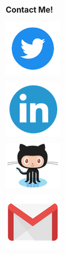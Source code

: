## Contact Me!

[![twitter](/images/twitter.png)](https://twitter.com/bizonks)

[![linkedin](/images/linkedin.png)](https://www.linkedin.com/in/beeankha/)

[![github](/images/octocat.png)](https://github.com/beeankha)

[![email](/images/gmail.png)](mailto:beeankha@gmail.com)
